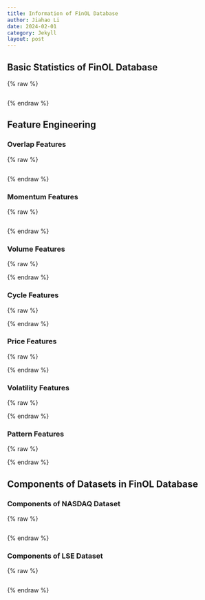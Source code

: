 ```yaml
---
title: Information of FinOL Database
author: Jiahao Li
date: 2024-02-01
category: Jekyll
layout: post
---
```


## Basic Statistics of FinOL Database

{% raw %}
<meta charset="utf-8">
<div style="display: flex; justify-content: center;">
    <div id="table_div"></div>
</div>
<script type="text/javascript" src="https://www.gstatic.com/charts/loader.js"></script>

<script type="text/javascript">
google.charts.load('current', {'packages':['table']});
google.charts.setOnLoadCallback(drawTable);

function drawTable() {
    var data = new google.visualization.DataTable();
    data.addColumn('string', 'Name');
    data.addColumn('string', 'Market');
    data.addColumn('string', 'Country/Region');
    data.addColumn('string', 'Data Frequency');
    data.addColumn('number', '# of assets');
    data.addColumn('string', 'Data Range');
    data.addColumn('string', '# of total periods');
    data.addColumn('number', '# of features');

    data.addRows([
    ['NASDAQ', 'Stock', 'United States', 'Daily', 10, '02/Jan/1972 - 29/Dec/2017', '11,312: 10,283/283/283', 18],
    ['LSE', 'Stock', 'United Kingdom', 'Daily', 7, '15/Sep/1986 - 31/Dec/2017', '7,039: 6,046/283/283', 15],
    ['TSE', 'Stock', 'Japan', 'Daily', 11, '01/Jan/1963 - 30/Dec/2017', '15,446: 14,418/283/283', 17],  
    ['NASDAQ', 'Stock', 'United States', 'Daily', 10, '02/Jan/1972 - 29/Dec/2017', '11,312: 10,283/283/283', 18],
    ['LSE', 'Stock', 'United Kingdom', 'Daily', 7, '15/Sep/1986 - 31/Dec/2017', '7,039: 6,046/283/283', 15],
    ['TSE', 'Stock', 'Japan', 'Daily', 11, '01/Jan/1963 - 30/Dec/2017', '15,446: 14,418/283/283', 17],
    ['SSE', 'Stock', 'China', 'Daily', 8, '19/Jul/1990 - 31/Dec/2017', '6,879: 6,214/283/283', 14],
    ['SIX', 'Stock', 'Switzerland', 'Daily', 5, '02/Jan/1980 - 29/Dec/2017', '4,982: 4,282/283/283', 12],
    ['BSE', 'Stock', 'India', 'Daily', 12, '03/Jan/1994 - 29/Dec/2017', '19,846: 18,798/283/283', 19]
    // 表格的其他行
    ]);

    var table = new google.visualization.Table(document.getElementById('table_div'));
    table.draw(data, {showRowNumber: true, width: '100%', height: '100%'});
}
</script>
{% endraw %}

## Feature Engineering

### Overlap Features

{% raw %}
<meta charset="utf-8">
<div style="display: flex; justify-content: center;">
    <div id="table_overlap_features"></div>
</div>

<script type="text/javascript" src="https://www.gstatic.com/charts/loader.js"></script>

<script type="text/javascript">
    google.charts.load('current', {'packages':['table']});
    google.charts.setOnLoadCallback(drawTable);

      function drawTable() {
        var data = new google.visualization.DataTable();
        data.addColumn('string', 'Feature');
        data.addColumn('string', 'Function Call');
        data.addColumn('string', 'Description');
        data.addRows([
          ['BBANDS_UPPER', 'ta.BBANDS(df.CLOSE)[0]', 'Bollinger Bands - Upper Band'],
          ['BBANDS_MIDDLE', 'ta.BBANDS(df.CLOSE)[1]', 'Bollinger Bands - Middle Band'],
          ['BBANDS_LOWER', 'ta.BBANDS(df.CLOSE)[2]', 'Bollinger Bands - Lower Band'],
          ['DEMA', 'ta.DEMA(df.CLOSE)', 'Double Exponential Moving Average'],
          ['EMA', 'ta.EMA(df.CLOSE)', 'Exponential Moving Average'],
          ['HT_TRENDLINE', 'ta.HT_TRENDLINE(df.CLOSE)', 'Hilbert Transform - Instantaneous Trendline'],
          ['KAMA', 'ta.KAMA(df.CLOSE)', 'Kaufman Adaptive Moving Average'],
          ['MA', 'ta.MA(df.CLOSE)', 'Moving Average'],
          ['MAMA', 'ta.MAMA(df.CLOSE)[0]', 'MESA Adaptive Moving Average - MAMA'],
          ['MAMA_FAMA', 'ta.MAMA(df.CLOSE)[1]', 'MESA Adaptive Moving Average - FAMA'],
          ['MAVP', 'ta.MAVP(df.CLOSE, df.DATE)', 'Moving Average with Variable Period'],
          ['MIDPOINT', 'ta.MIDPOINT(df.CLOSE)', 'MidPoint over Period'],
          ['MIDPRICE', 'ta.MIDPRICE(df.HIGH, df.LOW)', 'Midpoint Price over Period'],
          ['SAR', 'ta.SAR(df.HIGH, df.LOW)', 'Parabolic SAR'],
          ['SAREXT', 'ta.SAREXT(df.HIGH, df.LOW)', 'Parabolic SAR - Extended'],
          ['SMA', 'ta.SMA(df.CLOSE)', 'Simple Moving Average'],
          ['T3', 'ta.T3(df.CLOSE)', 'Triple Exponential Moving Average'],
          ['TEMA', 'ta.TEMA(df.CLOSE)', 'Triple Exponential Moving Average'],
          ['TRIMA', 'ta.TRIMA(df.CLOSE)', 'Triangular Moving Average'],
          ['WMA', 'ta.WMA(df.CLOSE)', 'Weighted Moving Average']
        ]);

        var table = new google.visualization.Table(document.getElementById('table_overlap_features'));
        table.draw(data, {showRowNumber: true, width: '100%', height: '100%'});
      }
    </script>
{% endraw %}

### Momentum Features

{% raw %}
<meta charset="utf-8">
<div style="display: flex; justify-content: center;">
    <div id="table_momentum_features"></div>
</div>

<script type="text/javascript" src="https://www.gstatic.com/charts/loader.js"></script>
   
<script type="text/javascript">
      google.charts.load('current', {'packages':['table']});
      google.charts.setOnLoadCallback(drawTable);

      function drawTable() {
        var data = new google.visualization.DataTable();
        data.addColumn('string', 'Feature');
        data.addColumn('string', 'Function Call');
        data.addColumn('string', 'Description');
        data.addRows([
            ['ADX', 'ta.ADX(df.HIGH, df.LOW, df.CLOSE)', 'Average Directional Movement Index'],
            ['ADXR', 'ta.ADXR(df.HIGH, df.LOW, df.CLOSE)', 'Average Directional Movement Index Rating'],
            ['APO', 'ta.APO(df.CLOSE)', 'Absolute Price Oscillator'],
            ['AROON_UP', 'ta.AROON(df.CLOSE)[0]', 'Aroon Up'],
            ['AROON_DOWN', 'ta.AROON(df.CLOSE)[1]', 'Aroon Down'],
            ['AROONOSC', 'ta.AROONOSC(df.CLOSE)', 'Aroon Oscillator'],
            ['BOP', 'ta.BOP(df.OPEN, df.HIGH, df.LOW, df.CLOSE)', 'Balance Of Power'],
            ['CCI', 'ta.CCI(df.HIGH, df.LOW, df.CLOSE)', 'Commodity Channel Index'],
            ['CMO', 'ta.CMO(df.CLOSE)', 'Chande Momentum Oscillator'],
            ['DX', 'ta.DX(df.HIGH, df.LOW, df.CLOSE)', 'Directional Movement Index'],
            ['MACD', 'ta.MACD(df.CLOSE)[0]', 'Moving Average Convergence/Divergence'],
            ['MACD_SIGNAL', 'ta.MACD(df.CLOSE)[1]', 'MACD Signal Line'],
            ['MACD_HIST', 'ta.MACD(df.CLOSE)[2]', 'MACD Histogram'],
            ['MACDEXT', 'ta.MACDEXT(df.CLOSE)', 'MACD with controllable MA type'],
            ['MACD_SIGNAL', 'ta.MACDEXT(df.CLOSE)[1]', 'MACD Signal Line'],
            ['MACD_HIST', 'ta.MACDEXT(df.CLOSE)[2]', 'MACD Histogram'],
            ['MACDFIX', 'ta.MACDFIX(df.CLOSE)[0]', 'Moving Average Convergence/Divergence Fix 12/26'],
            ['MACD_SIGNAL', 'ta.MACDFIX(df.CLOSE)[1]', 'MACD Signal Line'],
            ['MACD_HIST', 'ta.MACDFIX(df.CLOSE)[2]', 'MACD Histogram'],
            ['MFI', 'ta.MFI(df.HIGH, df.LOW, df.CLOSE, df.VOLUME)', 'Money Flow Index'],
            ['MINUS_DI', 'ta.MINUS_DI(df.HIGH, df.LOW, df.CLOSE)', 'Minus Directional Indicator'],
            ['MINUS_DM', 'ta.MINUS_DM(df.HIGH, df.LOW)', 'Minus Directional Movement'],
            ['MOM', 'ta.MOM(df.CLOSE)', 'Momentum'],
            ['PLUS_DI', 'ta.PLUS_DI(df.HIGH, df.LOW, df.CLOSE)', 'Plus Directional Indicator'],
            ['PLUS_DM', 'ta.PLUS_DM(df.HIGH, df.LOW)', 'Plus Directional Movement'],
            ['PPO', 'ta.PPO(df.CLOSE)', 'Percentage Price Oscillator'],
            ['ROC', 'ta.ROC(df.CLOSE)', 'Rate of change: ((price/prevPrice)-1)*100'],
            ['ROCP', 'ta.ROCP(df.CLOSE)', 'Rate of change Percentage: (price-prevPrice)/prevPrice'],
            ['ROCR', 'ta.ROCR(df.CLOSE)', 'Rate of change ratio: (price/prevPrice)'],
            ['ROCR100', 'ta.ROCR100(df.CLOSE)', 'Rate of change ratio 100 scale: (price/prevPrice)*100'],
            ['RSI', 'ta.RSI(df.CLOSE)', 'Relative Strength Index'],
            ['STOCH_K', 'ta.STOCH(df.HIGH, df.LOW, df.CLOSE)[0]', 'Stochastic %K'],
            ['STOCH_D', 'ta.STOCH(df.HIGH, df.LOW, df.CLOSE)[1]', 'Stochastic %D'],
            ['STOCHF_K', 'ta.STOCHF(df.HIGH, df.LOW, df.CLOSE)[0]', 'Stochastic Fast %K'],
            ['STOCHF_D', 'ta.STOCHF(df.HIGH, df.LOW, df.CLOSE)[1]', 'Stochastic Fast %D'],
            ['STOCHRSI_K', 'ta.STOCHRSI(df.CLOSE)[0]', 'Stochastic RSI %K'],
            ['STOCHRSI_D', 'ta.STOCHRSI(df.CLOSE)[1]', 'Stochastic RSI %D'],
            ['TRIX', 'ta.TRIX(df.CLOSE)', '1-day Rate-Of-Change (ROC) of a Triple Smooth EMA'],
            ['ULTOSC', 'ta.ULTOSC(df.HIGH, df.LOW, df.CLOSE)', 'Ultimate Oscillator'],
            ['WILLR', 'ta.WILLR(df.HIGH, df.LOW, df.CLOSE)', 'Williams\' %R']
        ]);

    var table = new google.visualization.Table(document.getElementById('table_momentum_features'));
    table.draw(data, {showRowNumber: true, width: '100%', height: '100%'});
    }
</script>
{% endraw %}  

### Volume Features

{% raw %}
<meta charset="utf-8">
<div style="display: flex; justify-content: center;">
    <div id="table_volume_features"></div>
</div>
<script type="text/javascript" src="https://www.gstatic.com/charts/loader.js"></script>
<script type="text/javascript">
      google.charts.load('current', {'packages':['table']});
      google.charts.setOnLoadCallback(drawTable);
      function drawTable() {
        var data = new google.visualization.DataTable();
        data.addColumn('string', 'Feature');
        data.addColumn('string', 'Function Call');
        data.addColumn('string', 'Description');
        data.addRows([
            ['AD', 'ta.AD(df.HIGH, df.LOW, df.CLOSE, df.VOLUME)', 'Chaikin A/D Line'],
            ['ADOSC', 'ta.ADOSC(df.HIGH, df.LOW, df.CLOSE, df.VOLUME)', 'Chaikin A/D Oscillator'],
            ['OBV', 'ta.OBV(df.CLOSE, df.VOLUME)', 'On Balance Volume']
        ]);
    var table = new google.visualization.Table(document.getElementById('table_volume_features'));
    table.draw(data, {showRowNumber: true, width: '100%', height: '100%'});
    }
</script>
{% endraw %}  

### Cycle Features

{% raw %}
<meta charset="utf-8">
<div style="display: flex; justify-content: center;">
    <div id="table_cycle_features"></div>
</div>
<script type="text/javascript" src="https://www.gstatic.com/charts/loader.js"></script>
<script type="text/javascript">
    google.charts.load('current', {'packages':['table']});
    google.charts.setOnLoadCallback(drawTable);
    function drawTable() {
        var data = new google.visualization.DataTable();
        data.addColumn('string', 'Feature');
        data.addColumn('string', 'Function Call');
        data.addColumn('string', 'Description');
        data.addRows([
            ['HT_DCPERIOD', 'ta.HT_DCPERIOD(df.CLOSE)', 'Hilbert Transform - Dominant Cycle Period'],
            ['HT_DCPHASE', 'ta.HT_DCPHASE(df.CLOSE)', 'Hilbert Transform - Dominant Cycle Phase'],
            ['HT_PHASOR_INPHASE', 'ta.HT_PHASOR(df.CLOSE)[0]', 'Hilbert Transform - Phasor Components'],
            ['HT_PHASOR_QUADRATURE', 'ta.HT_PHASOR(df.CLOSE)[1]', 'Hilbert Transform - Phasor Components'],
            ['HT_SINE_LEADSINE', 'ta.HT_SINE(df.CLOSE)[0]', 'Hilbert Transform - SineWave'],
            ['HT_SINE_SINEWAVE', 'ta.HT_SINE(df.CLOSE)[1]', 'Hilbert Transform - SineWave'],
            ['HT_TRENDMODE', 'ta.HT_TRENDMODE(df.CLOSE)', 'Hilbert Transform - Trend vs Cycle Mode']
        ]);
        var table = new google.visualization.Table(document.getElementById('table_cycle_features'));
        table.draw(data, {showRowNumber: true, width: '100%', height: '100%'});
    }
</script>
{% endraw %}

### Price Features

{% raw %}
<meta charset="utf-8">
<div style="display: flex; justify-content: center;">
    <div id="table_price_features"></div>
</div>
<script type="text/javascript" src="https://www.gstatic.com/charts/loader.js"></script>
<script type="text/javascript">
      google.charts.load('current', {'packages':['table']});
      google.charts.setOnLoadCallback(drawTable);
      function drawTable() {
        var data = new google.visualization.DataTable();
        data.addColumn('string', 'Feature');
        data.addColumn('string', 'Function Call');
        data.addColumn('string', 'Description');
        data.addRows([
            ['AVGPRICE', 'ta.AVGPRICE(df.OPEN, df.HIGH, df.LOW, df.CLOSE)', 'Average Price'],
            ['MEDPRICE', 'ta.MEDPRICE(df.HIGH, df.LOW)', 'Median Price'],
            ['TYPPRICE', 'ta.TYPPRICE(df.HIGH, df.LOW, df.CLOSE)', 'Typical Price'],
            ['WCLPRICE', 'ta.WCLPRICE(df.HIGH, df.LOW, df.CLOSE)', 'Weighted Close Price']
        ]);
    var table = new google.visualization.Table(document.getElementById('table_price_features'));
    table.draw(data, {showRowNumber: true, width: '100%', height: '100%'});
    }
</script>
{% endraw %}  

### Volatility Features

{% raw %}
<meta charset="utf-8">
<div style="display: flex; justify-content: center;">
    <div id="table_volatility_features"></div>
</div>
<script type="text/javascript" src="https://www.gstatic.com/charts/loader.js"></script>
<script type="text/javascript">
      google.charts.load('current', {'packages':['table']});
      google.charts.setOnLoadCallback(drawTable);
      function drawTable() {
        var data = new google.visualization.DataTable();
        data.addColumn('string', 'Feature');
        data.addColumn('string', 'Function Call');
        data.addColumn('string', 'Description');
        data.addRows([
            ['ATR', 'ta.ATR(df.HIGH, df.LOW, df.CLOSE)', 'Average True Range'],
            ['NATR', 'ta.NATR(df.HIGH, df.LOW, df.CLOSE)', 'Normalized Average True Range'],
            ['TRANGE', 'ta.TRANGE(df.HIGH, df.LOW, df.CLOSE)', 'True Range']
        ]);
    var table = new google.visualization.Table(document.getElementById('table_volatility_features'));
    table.draw(data, {showRowNumber: true, width: '100%', height: '100%'});
    }
</script>
{% endraw %}  



### Pattern Features

{% raw %}
<meta charset="utf-8">
<div style="display: flex; justify-content: center;">
    <div id="table_pattern_features"></div>
</div>
<script type="text/javascript" src="https://www.gstatic.com/charts/loader.js"></script>
<script type="text/javascript">
      google.charts.load('current', {'packages':['table']});
      google.charts.setOnLoadCallback(drawTable);
      function drawTable() {
        var data = new google.visualization.DataTable();
        data.addColumn('string', 'Feature');
        data.addColumn('string', 'Function Call');
        data.addColumn('string', 'Description');
        data.addRows([
            ['CDL2CROWS', 'ta.CDL2CROWS(df.OPEN, df.HIGH, df.LOW, df.CLOSE)', 'Two Crows'],
            ['CDL3BLACKCROWS', 'ta.CDL3BLACKCROWS(df.OPEN, df.HIGH, df.LOW, df.CLOSE)', 'Three Black Crows'],
            ['CDL3INSIDE', 'ta.CDL3INSIDE(df.OPEN, df.HIGH, df.LOW, df.CLOSE)', 'Three Inside Up/Down'],
            ['CDL3LINESTRIKE', 'ta.CDL3LINESTRIKE(df.OPEN, df.HIGH, df.LOW, df.CLOSE)', 'Three-Line Strike'],
            ['CDL3OUTSIDE', 'ta.CDL3OUTSIDE(df.OPEN, df.HIGH, df.LOW, df.CLOSE)', 'Three Outside Up/Down'],
            ['CDL3STARSINSOUTH', 'ta.CDL3STARSINSOUTH(df.OPEN, df.HIGH, df.LOW, df.CLOSE)', 'Three Stars In The South'],
            ['CDL3WHITESOLDIERS', 'ta.CDL3WHITESOLDIERS(df.OPEN, df.HIGH, df.LOW, df.CLOSE)', 'Three Advancing White Soldiers'],
            ['CDLABANDONEDBABY', 'ta.CDLABANDONEDBABY(df.OPEN, df.HIGH, df.LOW, df.CLOSE)', 'Abandoned Baby'],
            ['CDLADVANCEBLOCK', 'ta.CDLADVANCEBLOCK(df.OPEN, df.HIGH, df.LOW, df.CLOSE)', 'Advance Block'],
            ['CDLBELTHOLD', 'ta.CDLBELTHOLD(df.OPEN, df.HIGH, df.LOW, df.CLOSE)', 'Belt-hold'],
            ['CDLBREAKAWAY', 'ta.CDLBREAKAWAY(df.OPEN, df.HIGH, df.LOW, df.CLOSE)', 'Breakaway'],
            ['CDLCLOSINGMARUBOZU', 'ta.CDLCLOSINGMARUBOZU(df.OPEN, df.HIGH, df.LOW, df.CLOSE)', 'Closing Marubozu'],
            ['CDLCONCEALBABYSWALL', 'ta.CDLCONCEALBABYSWALL(df.OPEN, df.HIGH, df.LOW, df.CLOSE)', 'Concealing Baby Swallow'],
            ['CDLCOUNTERATTACK', 'ta.CDLCOUNTERATTACK(df.OPEN, df.HIGH, df.LOW, df.CLOSE)', 'Counterattack'],
            ['CDLDARKCLOUDCOVER', 'ta.CDLDARKCLOUDCOVER(df.OPEN, df.HIGH, df.LOW, df.CLOSE)', 'Dark Cloud Cover'],
            ['CDLDOJI', 'ta.CDLDOJI(df.OPEN, df.HIGH, df.LOW, df.CLOSE)', 'Doji'],
            ['CDLDOJISTAR', 'ta.CDLDOJISTAR(df.OPEN, df.HIGH, df.LOW, df.CLOSE)', 'Doji Star'],
            ['CDLDRAGONFLYDOJI', 'ta.CDLDRAGONFLYDOJI(df.OPEN, df.HIGH, df.LOW, df.CLOSE)', 'Dragonfly Doji'],
            ['CDLENGULFING', 'ta.CDLENGULFING(df.OPEN, df.HIGH, df.LOW, df.CLOSE)', 'Engulfing Pattern'],
            ['CDLEVENINGDOJISTAR', 'ta.CDLEVENINGDOJISTAR(df.OPEN, df.HIGH, df.LOW, df.CLOSE)', 'Evening Doji Star'],
            ['CDLEVENINGDOJISTAR', 'ta.CDLEVENINGDOJISTAR(df.OPEN, df.HIGH, df.LOW, df.CLOSE)', 'Evening Doji Star'],
            ['CDLHANGINGMAN', 'ta.CDLHANGINGMAN(df.OPEN, df.HIGH, df.LOW, df.CLOSE)', 'Hanging Man'],
            ['CDLHARAMI', 'ta.CDLHARAMI(df.OPEN, df.HIGH, df.LOW, df.CLOSE)', 'Harami Pattern'],
            ['CDLHARAMICROSS', 'ta.CDLHARAMICROSS(df.OPEN, df.HIGH, df.LOW, df.CLOSE)', 'Harami Cross Pattern'],
            ['CDLHIGHWAVE', 'ta.CDLHIGHWAVE(df.OPEN, df.HIGH, df.LOW, df.CLOSE)', 'High-Wave Candle'],
            ['CDLHIKKAKE', 'ta.CDLHIKKAKE(df.OPEN, df.HIGH, df.LOW, df.CLOSE)', 'Hikkake Pattern'],
            ['CDLHIKKAKEMOD', 'ta.CDLHIKKAKEMOD(df.OPEN, df.HIGH, df.LOW, df.CLOSE)', 'Modified Hikkake Pattern'],
            ['CDLHOMINGPIGEON', 'ta.CDLHOMINGPIGEON(df.OPEN, df.HIGH, df.LOW, df.CLOSE)', 'Homing Pigeon'],
            ['CDLIDENTICAL3CROWS', 'ta.CDLIDENTICAL3CROWS(df.OPEN, df.HIGH, df.LOW, df.CLOSE)', 'Identical Three Crows'],
            ['CDLINNECK', 'ta.CDLINNECK(df.OPEN, df.HIGH, df.LOW, df.CLOSE)', 'In-Neck Pattern'],
            ['CDLINVERTEDHAMMER', 'ta.CDLINVERTEDHAMMER(df.OPEN, df.HIGH, df.LOW, df.CLOSE)', 'Inverted Hammer'],
            ['CDLKICKING', 'ta.CDLKICKING(df.OPEN, df.HIGH, df.LOW, df.CLOSE)', 'Kicking'],
            ['CDLKICKINGBYLENGTH', 'ta.CDLKICKINGBYLENGTH(df.OPEN, df.HIGH, df.LOW, df.CLOSE)', 'Kicking - bull/bear determined by the longer marubozu'],
            ['CDLLADDERBOTTOM', 'ta.CDLLADDERBOTTOM(df.OPEN, df.HIGH, df.LOW, df.CLOSE)', 'Ladder Bottom'],
            ['CDLLONGLEGGEDDOJI', 'ta.CDLLONGLEGGEDDOJI(df.OPEN, df.HIGH, df.LOW, df.CLOSE)', 'Long Legged Doji'],
            ['CDLLONGLINE', 'ta.CDLLONGLINE(df.OPEN, df.HIGH, df.LOW, df.CLOSE)', 'Long Line Candle'],
            ['CDLMARUBOZU', 'ta.CDLMARUBOZU(df.OPEN, df.HIGH, df.LOW, df.CLOSE)', 'Marubozu'],
            ['CDLMATCHINGLOW', 'ta.CDLMATCHINGLOW(df.OPEN, df.HIGH, df.LOW, df.CLOSE)', 'Matching Low'],
            ['CDLMATHOLD', 'ta.CDLMATHOLD(df.OPEN, df.HIGH, df.LOW, df.CLOSE)', 'Mat Hold'],
            ['CDLMORNINGDOJISTAR', 'ta.CDLMORNINGDOJISTAR(df.OPEN, df.HIGH, df.LOW, df.CLOSE)', 'Morning Doji Star'],
            ['CDLMORNINGSTAR', 'ta.CDLMORNINGSTAR(df.OPEN, df.HIGH, df.LOW, df.CLOSE)', 'Morning Star'],
            ['CDLONNECK', 'ta.CDLONNECK(df.OPEN, df.HIGH, df.LOW, df.CLOSE)', 'On-Neck Pattern'],
            ['CDLPIERCING', 'ta.CDLPIERCING(df.OPEN, df.HIGH, df.LOW, df.CLOSE)', 'Piercing Pattern'],
            ['CDLRICKSHAWMAN', 'ta.CDLRICKSHAWMAN(df.OPEN, df.HIGH, df.LOW, df.CLOSE)', 'Rickshaw Man'],
            ['CDLRISEFALL3METHODS', 'ta.CDLRISEFALL3METHODS(df.OPEN, df.HIGH, df.LOW, df.CLOSE)', 'Rising/Falling Three Methods'],
            ['CDLSEPARATINGLINES', 'ta.CDLSEPARATINGLINES(df.OPEN, df.HIGH, df.LOW, df.CLOSE)', 'Separating Lines'],
            ['CDLSHOOTINGSTAR', 'ta.CDLSHOOTINGSTAR(df.OPEN, df.HIGH, df.LOW, df.CLOSE)', 'Shooting Star'],
            ['CDLSHORTLINE', 'ta.CDLSHORTLINE(df.OPEN, df.HIGH, df.LOW, df.CLOSE)', 'Short Line Candle'],
            ['CDLSPINNINGTOP', 'ta.CDLSPINNINGTOP(df.OPEN, df.HIGH, df.LOW, df.CLOSE)', 'Spinning Top'],
            ['CDLSTALLEDPATTERN', 'ta.CDLSTALLEDPATTERN(df.OPEN, df.HIGH, df.LOW, df.CLOSE)', 'Stalled Pattern'],
            ['CDLSTICKSANDWICH', 'ta.CDLSTICKSANDWICH(df.OPEN, df.HIGH, df.LOW, df.CLOSE)', 'Stick Sandwich'],
            ['CDLTAKURI', 'ta.CDLTAKURI(df.OPEN, df.HIGH, df.LOW, df.CLOSE)', 'Takuri (Dragonfly Doji with very long lower shadow)'],
            ['CDLTASUKIGAP', 'ta.CDLTASUKIGAP(df.OPEN, df.HIGH, df.LOW, df.CLOSE)', 'Tasuki Gap'],
            ['CDLTHRUSTING', 'ta.CDLTHRUSTING(df.OPEN, df.HIGH, df.LOW, df.CLOSE)', 'Thrusting Pattern'],
            ['CDLTRISTAR', 'ta.CDLTRISTAR(df.OPEN, df.HIGH, df.LOW, df.CLOSE)', 'Tristar Pattern'],
            ['CDLUNIQUE3RIVER', 'ta.CDLUNIQUE3RIVER(df.OPEN, df.HIGH, df.LOW, df.CLOSE)', 'Unique 3 River'],
            ['CDLUPSIDEGAP2CROWS', 'ta.CDLUPSIDEGAP2CROWS(df.OPEN, df.HIGH, df.LOW, df.CLOSE)', 'Upside Gap Two Crows'],
            ['CDLXSIDEGAP3METHODS', 'ta.CDLXSIDEGAP3METHODS(df.OPEN, df.HIGH, df.LOW, df.CLOSE)', 'Upside/Downside Gap Three Methods']
        ]);
        var table = new google.visualization.Table(document.getElementById('table_pattern_features'));
        table.draw(data, {showRowNumber: true, width: '100%', height: '100%'});
      }
</script>
{% endraw %}




## Components of Datasets in FinOL Database

### Components of NASDAQ Dataset

{% raw %}
<meta charset="utf-8">
<div style="display: flex; justify-content: center;">
    <div id="table_nyseo"></div>
</div>
  <title>Stock Tickers and Company Names for NYSE(O) (1962-1984)</title>
  <script type="text/javascript" src="https://www.gstatic.com/charts/loader.js"></script>
  
  <script type="text/javascript">
    google.charts.load('current', {'packages':['table']});
    google.charts.setOnLoadCallback(drawTable);

    function drawTable() {
      var data = new google.visualization.DataTable();
      data.addColumn('string', 'Company Name');
      data.addColumn('string', 'Ticker');
      data.addRows([
        ['Alcoa Corporation', 'AA'],
        ['Coca-Cola Company', 'KO'],
        ['General Electric', 'GE'],
        ['HP Inc.', 'HPQ'],
        ['International Business Machines Corporation', 'IBM'],
        ['Johnson & Johnson', 'JNJ'],
        ['Merck & Co., Inc.', 'MRK'],
        ['3M Company', 'MMM'],
        ['The Procter & Gamble Company', 'PG']
      ]);

      var table = new google.visualization.Table(document.getElementById('table_nyseo'));
      table.draw(data, {showRowNumber: true, width: '100%', height: '100%'});
    }
  </script>
{% endraw %}


### Components of LSE Dataset

{% raw %}
<meta charset="utf-8">
<div style="display: flex; justify-content: center;">
    <div id="table_lse"></div>
</div>
  <title>Stock Tickers and Company Names for NYSE(O) (1962-1984)</title>
  <script type="text/javascript" src="https://www.gstatic.com/charts/loader.js"></script>
  
   <script type="text/javascript">
    google.charts.load('current', {'packages':['table']});
    google.charts.setOnLoadCallback(drawTable);

    function drawTable() {
      var data = new google.visualization.DataTable();
      data.addColumn('string', 'Company Name');
      data.addColumn('string', 'Ticker');
      data.addRows([
        ['Alcoa Corporation', 'AA'],
        ['Altria Group Inc', 'MO'],
        ['Coca-Cola Company', 'KO'],
        ['Commercial Metals Company', 'CMC'],
        ['DuPont de Nemours Inc', 'DD'],
        ['Ford Motor Company', 'F'],
        ['General Electric', 'GE'],
        ['HP Inc', 'HPQ'],
        ['International Business Machines Corporation', 'IBM'],
        ['Johnson & Johnson', 'JNJ'],
        ['Kimberly-Clark Corporation', 'KMB'],
        ['Merck & Co., Inc.', 'MRK'],
        ['3M Company', 'MMM'],
        ['The Procter & Gamble Company', 'PG'],
        ['Schlumberger N.V.', 'SLB'],
        ['The Sherwin-Williams Company', 'SHW']
      ]);

      var table = new google.visualization.Table(document.getElementById('table_lse'));
      table.draw(data, {showRowNumber: true, width: '100%', height: '100%'});
    }
  </script>
{% endraw %}